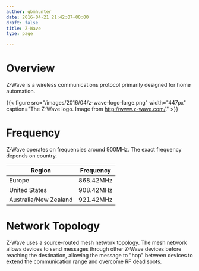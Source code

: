 ```yaml
---
author: gbmhunter
date: 2016-04-21 21:42:07+00:00
draft: false
title: Z-Wave
type: page

---
```


# Overview

Z-Wave is a wireless communications protocol primarily designed for home automation.

{{< figure src="/images/2016/04/z-wave-logo-large.png" width="447px" caption="The Z-Wave logo. Image from http://www.z-wave.com/."  >}}

# Frequency

Z-Wave operates on frequencies around 900MHz. The exact frequency depends on country.

<table>
    <thead>
        <tr>
            <th>Region</th>
            <th>Frequency</th>
        </tr>
    </thead>
<tbody >
<tr >
<td >Europe
</td>
<td >868.42MHz
</td></tr><tr >
<td >United States
</td>
<td >908.42MHz
</td></tr><tr >
<td >Australia/New Zealand
</td>
<td >921.42MHz
</td></tr></tbody></table>

# Network Topology

Z-Wave uses a source-routed mesh network topology. The mesh network allows devices to send messages through other Z-Wave devices before reaching the destination, allowing the message to "hop" between devices to extend the communication range and overcome RF dead spots.
